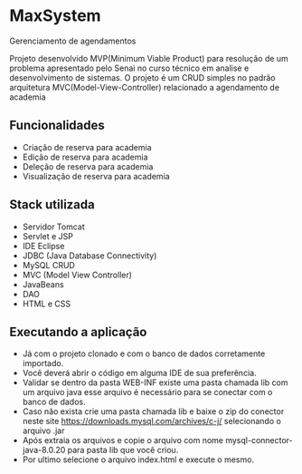 # MaxSystem

Gerenciamento de agendamentos

Projeto desenvolvido MVP(Minimum Viable Product) para resolução de um problema apresentado pelo Senai no curso técnico em analise e desenvolvimento de sistemas. O projeto é um CRUD simples no padrão arquitetura MVC(Model-View-Controller) relacionado a agendamento de academia


## Funcionalidades

- Criação de reserva para academia 
- Edição de reserva para academia 
- Deleção de reserva para academia 
- Visualização de reserva para academia 


## Stack utilizada

- Servidor Tomcat
- Servlet e JSP
- IDE Eclipse
- JDBC (Java Database Connectivity)
- MySQL CRUD
- MVC (Model View Controller)
- JavaBeans
- DAO
- HTML e CSS

## Executando a aplicação
- Já com o projeto clonado e com o banco de dados corretamente importado.
- Você deverá abrir o código em alguma IDE de sua preferência.
- Validar se dentro da pasta WEB-INF existe uma pasta chamada lib com um arquivo java esse arquivo é necessário para se conectar com o banco de dados.
- Caso não exista crie uma pasta chamada lib e baixe o zip do conector neste site https://downloads.mysql.com/archives/c-j/ selecionando o arquivo .jar
- Após extraia os arquivos e copie o arquivo com nome mysql-connector-java-8.0.20 para pasta lib que você criou.
- Por ultimo selecione o arquivo index.html e execute o mesmo.
